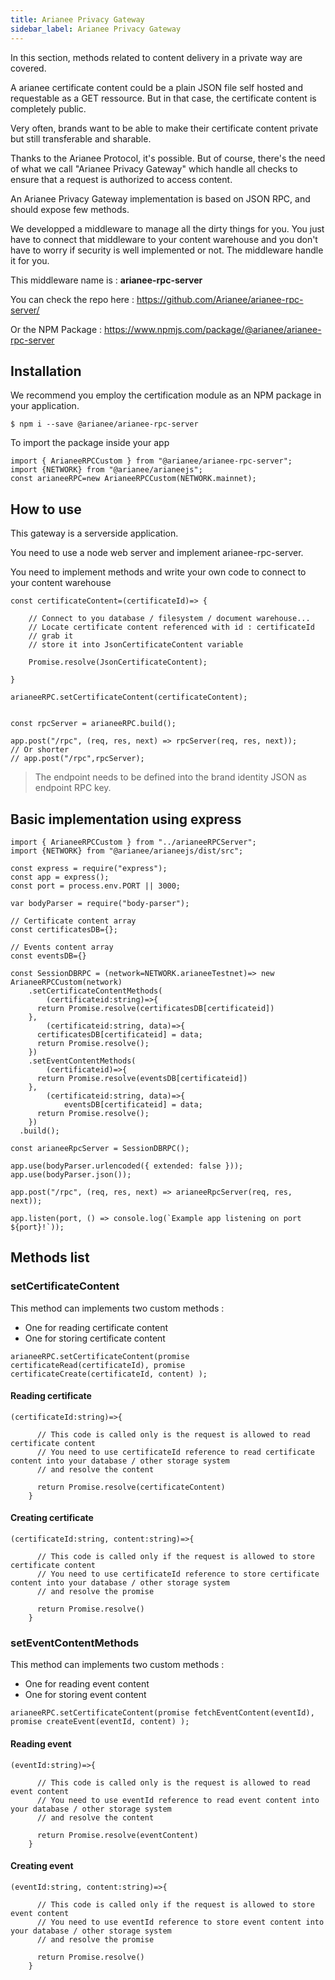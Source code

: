 ```yaml
---
title: Arianee Privacy Gateway
sidebar_label: Arianee Privacy Gateway
---
```



In this section, methods related to content delivery in a private way are covered.

A arianee certificate content could be a plain JSON file self hosted and requestable as a GET ressource.
But in that case, the certificate content is completely public. 

Very often, brands want to be able to make their certificate content private but still transferable and sharable.

Thanks to the Arianee Protocol, it's possible. But of course, there's the need of what we call "Arianee Privacy Gateway" which handle all checks to ensure that a request is authorized to access content.

An Arianee Privacy Gateway implementation is based on JSON RPC, and should expose few methods.

We developped a middleware to manage all the dirty things for you. 
You just have to connect that middleware to your content warehouse and you don't have to worry if security is well implemented or not. The middleware handle it for you.

This middleware name is : **arianee-rpc-server**

You can check the repo here : https://github.com/Arianee/arianee-rpc-server/

Or the NPM Package : https://www.npmjs.com/package/@arianee/arianee-rpc-server


## Installation

We recommend you employ the certification module as an NPM package in your application.

``` 
$ npm i --save @arianee/arianee-rpc-server
```

To import the package inside your app
``` 
import { ArianeeRPCCustom } from "@arianee/arianee-rpc-server";
import {NETWORK} from "@arianee/arianeejs";
const arianeeRPC=new ArianeeRPCCustom(NETWORK.mainnet);
```


## How to use

This gateway is a serverside application.

You need to use a node web server and implement arianee-rpc-server.

You need to implement methods and write your own code to connect to your content warehouse

``` 
const certificateContent=(certificateId)=> {

    // Connect to you database / filesystem / document warehouse...
    // Locate certificate content referenced with id : certificateId
    // grab it
    // store it into JsonCertificateContent variable

    Promise.resolve(JsonCertificateContent);

}

arianeeRPC.setCertificateContent(certificateContent);


const rpcServer = arianeeRPC.build();
 
app.post("/rpc", (req, res, next) => rpcServer(req, res, next));
// Or shorter
// app.post("/rpc",rpcServer);
``` 

> The endpoint needs to be defined into the brand identity JSON as endpoint RPC key. 



## Basic implementation using express

```
import { ArianeeRPCCustom } from "../arianeeRPCServer";
import {NETWORK} from "@arianee/arianeejs/dist/src";

const express = require("express");
const app = express();
const port = process.env.PORT || 3000;

var bodyParser = require("body-parser");

// Certificate content array
const certificatesDB={};

// Events content array
const eventsDB={}

const SessionDBRPC = (network=NETWORK.arianeeTestnet)=> new ArianeeRPCCustom(network)
    .setCertificateContentMethods(
        (certificateid:string)=>{
      return Promise.resolve(certificatesDB[certificateid])
    },
        (certificateid:string, data)=>{
      certificatesDB[certificateid] = data;
      return Promise.resolve();
    })
    .setEventContentMethods(
        (certificateid)=>{
      return Promise.resolve(eventsDB[certificateid])
    },
        (certificateid:string, data)=>{
            eventsDB[certificateid] = data;
      return Promise.resolve();
    })
  .build();

const arianeeRpcServer = SessionDBRPC();

app.use(bodyParser.urlencoded({ extended: false }));
app.use(bodyParser.json());

app.post("/rpc", (req, res, next) => arianeeRpcServer(req, res, next));

app.listen(port, () => console.log(`Example app listening on port ${port}!`));

```



## Methods list




### setCertificateContent


This method can implements two custom methods : 
- One for reading certificate content
- One for storing certificate content

```
arianeeRPC.setCertificateContent(promise certificateRead(certificateId), promise certificateCreate(certificateId, content) );
```

#### Reading certificate
```
(certificateId:string)=>{

      // This code is called only is the request is allowed to read certificate content
      // You need to use certificateId reference to read certificate content into your database / other storage system
      // and resolve the content

      return Promise.resolve(certificateContent)
    }
```

#### Creating certificate
```
(certificateId:string, content:string)=>{

      // This code is called only if the request is allowed to store certificate content
      // You need to use certificateId reference to store certificate content into your database / other storage system
      // and resolve the promise

      return Promise.resolve()
    }
```




### setEventContentMethods


This method can implements two custom methods : 
- One for reading event content
- One for storing event content

```
arianeeRPC.setCertificateContent(promise fetchEventContent(eventId), promise createEvent(eventId, content) );
```

#### Reading event
```
(eventId:string)=>{

      // This code is called only is the request is allowed to read event content
      // You need to use eventId reference to read event content into your database / other storage system
      // and resolve the content

      return Promise.resolve(eventContent)
    }
```

#### Creating event
```
(eventId:string, content:string)=>{

      // This code is called only if the request is allowed to store event content
      // You need to use eventId reference to store event content into your database / other storage system
      // and resolve the promise

      return Promise.resolve()
    }
```